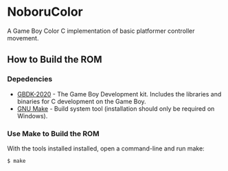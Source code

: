 # NoboruColor
A Game Boy Color C implementation of basic platformer controller movement.

## How to Build the ROM

### Depedencies
* [GBDK-2020](https://github.com/gbdk-2020/gbdk-2020) - The Game Boy Development
  kit. Includes the libraries and binaries for C development on the Game Boy.
* [GNU Make](https://gnuwin32.sourceforge.net/packages/make.htm) - Build system
tool (installation should only be required on Windows).


### Use Make to Build the ROM
With the tools installed installed, open a command-line and run make:

```
$ make
```
